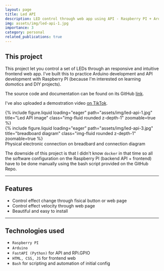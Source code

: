 ```yaml
---
layout: page
title: Led API
description: LED control through web app using API - Raspberry PI + Arduino
img: assets/img/led-api-1.jpg
importance: 3
category: personal
related_publications: true
---
```


## This project

This project let you control a set of LEDs through an responsive and intuitive frontend web app. 
I've built this to practice Arduino development and API development with Raspberry PI (because I'm interested on learning domotics and DIY projects).

The source code and documentation can be found on its GitHub [link](https://github.com/ianchu0317/LED-control-API). 

I've also uploaded a demostration video [on TikTok](https://www.tiktok.com/@_ianchuuu/video/7478852104531037495).

<div class="row">  
    <div class="col-sm mt-3 mt-md-0">
        {% include figure.liquid loading="eager" path="assets/img/led-api-1.jpg" title="Led API image" class="img-fluid rounded z-depth-1" zoomable=true %}
    </div>
    <div class="col-sm mt-3 mt-md-0">
        {% include figure.liquid loading="eager" path="assets/img/led-api-3.jpg" title="breadboard diagram" class="img-fluid rounded z-depth-1" zoomable=true %}
    </div>
</div>
<div class="caption">
    Physical electronic connection on breadbard and connection diagram
</div>


The downside of this project is that I didn't know `docker` in that time so all the software configuration on the Raspberry PI (backend API + frontend) have to be done manually using the bash script provided on the GitHub Repo.


---

## Features
- Control effect change through fisical button or web page
- Control effect velocity through web page
- Beautiful and easy to install

---

## Technologies used
- `Raspberry PI` 
- `Arduino` 
- `FastAPI (Python)` for API and RPi.GPIO
- `HTML, CSS, JS` for frontend web 
- `Bash` for scripting and automation of initial config